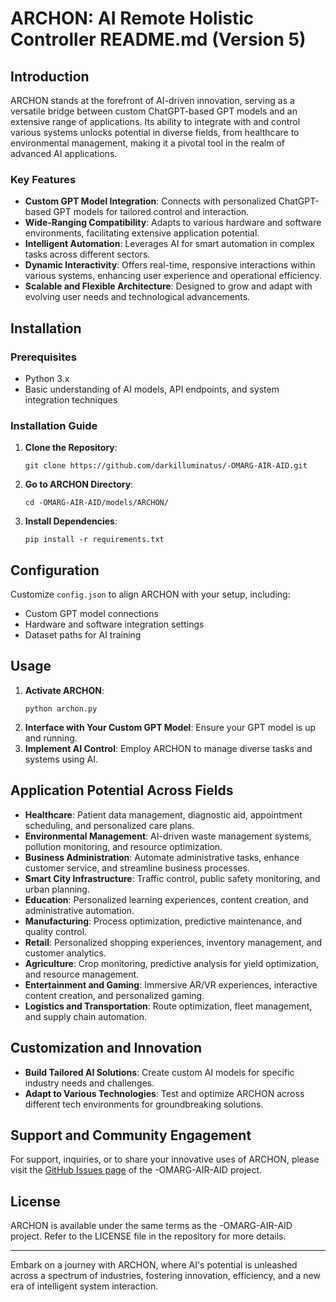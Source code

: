 # ARCHON: AI Remote Holistic Controller README.md (Version 5)

## Introduction

ARCHON stands at the forefront of AI-driven innovation, serving as a versatile bridge between custom ChatGPT-based GPT models and an extensive range of applications. Its ability to integrate with and control various systems unlocks potential in diverse fields, from healthcare to environmental management, making it a pivotal tool in the realm of advanced AI applications.

### Key Features

- **Custom GPT Model Integration**: Connects with personalized ChatGPT-based GPT models for tailored control and interaction.
- **Wide-Ranging Compatibility**: Adapts to various hardware and software environments, facilitating extensive application potential.
- **Intelligent Automation**: Leverages AI for smart automation in complex tasks across different sectors.
- **Dynamic Interactivity**: Offers real-time, responsive interactions within various systems, enhancing user experience and operational efficiency.
- **Scalable and Flexible Architecture**: Designed to grow and adapt with evolving user needs and technological advancements.

## Installation

### Prerequisites

- Python 3.x
- Basic understanding of AI models, API endpoints, and system integration techniques

### Installation Guide

1. **Clone the Repository**:
   ```
   git clone https://github.com/darkilluminatus/-OMARG-AIR-AID.git
   ```
2. **Go to ARCHON Directory**:
   ```
   cd -OMARG-AIR-AID/models/ARCHON/
   ```
3. **Install Dependencies**:
   ```
   pip install -r requirements.txt
   ```

## Configuration

Customize `config.json` to align ARCHON with your setup, including:

- Custom GPT model connections
- Hardware and software integration settings
- Dataset paths for AI training

## Usage

1. **Activate ARCHON**:
   ```
   python archon.py
   ```
2. **Interface with Your Custom GPT Model**: Ensure your GPT model is up and running.
3. **Implement AI Control**: Employ ARCHON to manage diverse tasks and systems using AI.

## Application Potential Across Fields

- **Healthcare**: Patient data management, diagnostic aid, appointment scheduling, and personalized care plans.
- **Environmental Management**: AI-driven waste management systems, pollution monitoring, and resource optimization.
- **Business Administration**: Automate administrative tasks, enhance customer service, and streamline business processes.
- **Smart City Infrastructure**: Traffic control, public safety monitoring, and urban planning.
- **Education**: Personalized learning experiences, content creation, and administrative automation.
- **Manufacturing**: Process optimization, predictive maintenance, and quality control.
- **Retail**: Personalized shopping experiences, inventory management, and customer analytics.
- **Agriculture**: Crop monitoring, predictive analysis for yield optimization, and resource management.
- **Entertainment and Gaming**: Immersive AR/VR experiences, interactive content creation, and personalized gaming.
- **Logistics and Transportation**: Route optimization, fleet management, and supply chain automation.

## Customization and Innovation

- **Build Tailored AI Solutions**: Create custom AI models for specific industry needs and challenges.
- **Adapt to Various Technologies**: Test and optimize ARCHON across different tech environments for groundbreaking solutions.

## Support and Community Engagement

For support, inquiries, or to share your innovative uses of ARCHON, please visit the [GitHub Issues page](https://github.com/darkilluminatus/-OMARG-AIR-AID/issues) of the -OMARG-AIR-AID project.

## License

ARCHON is available under the same terms as the -OMARG-AIR-AID project. Refer to the LICENSE file in the repository for more details.

---

Embark on a journey with ARCHON, where AI's potential is unleashed across a spectrum of industries, fostering innovation, efficiency, and a new era of intelligent system interaction.
